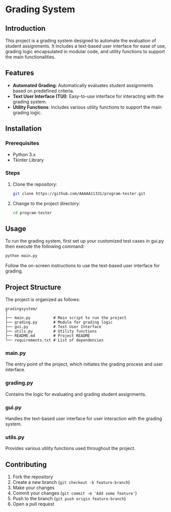
# Grading System


## Introduction

This project is a grading system designed to automate the evaluation of student assignments. It includes a text-based user interface for ease of use, grading logic encapsulated in modular code, and utility functions to support the main functionalities.

## Features

- **Automated Grading**: Automatically evaluates student assignments based on predefined criteria.
- **Text User Interface (TUI)**: Easy-to-use interface for interacting with the grading system.
- **Utility Functions**: Includes various utility functions to support the main grading logic.

## Installation

### Prerequisites

- Python 3.x
- Tkinter Library

### Steps

1. Clone the repository:
   ```sh
   git clone https://github.com/AAAAA11331/program-tester.git
   ```
2. Change to the project directory:
   ```sh
   cd program-tester
   ```

## Usage

To run the grading system, first set up your customized test cases in gui.py then execute the following command:

```sh
python main.py
```

Follow the on-screen instructions to use the text-based user interface for grading.

## Project Structure

The project is organized as follows:

```
gradingsystem/
│
├── main.py          # Main script to run the project
├── grading.py       # Module for grading logic
├── gui.py           # Text User Interface
├── utils.py         # Utility functions
├── README.md        # Project README
└── requirements.txt # List of dependencies
```

### main.py
The entry point of the project, which initiates the grading process and user interface.

### grading.py
Contains the logic for evaluating and grading student assignments.

### gui.py
Handles the text-based user interface for user interaction with the grading system.

### utils.py
Provides various utility functions used throughout the project.

## Contributing

1. Fork the repository
2. Create a new branch (`git checkout -b feature-branch`)
3. Make your changes
4. Commit your changes (`git commit -m 'Add some feature'`)
5. Push to the branch (`git push origin feature-branch`)
6. Open a pull request
